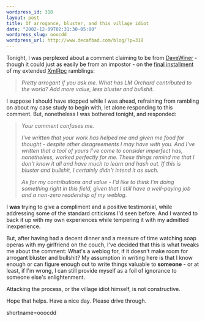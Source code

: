 ```yaml
--- 
wordpress_id: 318
layout: post
title: Of arrogance, bluster, and this village idiot
date: "2002-12-09T02:31:30-05:00"
wordpress_slug: ooocdd
wordpress_url: http://www.decafbad.com/blog/?p=318
---
```

<p>Tonight, I was perplexed about a comment claiming to be from <a href="http://www.decafbad.com/twiki/bin/view/Main/DaveWiner">DaveWiner</a> - though it could just as easily be from an impostor - on the <a href="http://www.decafbad.com/news_archives/000342.phtml">final installment</a> of my extended <a href="http://www.decafbad.com/twiki/bin/view/Main/XmlRpc">XmlRpc</a> ramblings:<blockquote><i>Pretty arrogant if you ask me. What has LM Orchard contributed to the world? Add more value, less bluster and bullshit.</i></blockquote>I suppose I should have stopped while I was ahead, refraining from rambling on about my case study to begin with, let alone responding to this comment.  But, nonetheless I was bothered tonight, and responded:<blockquote><i>Your comment confuses me.</p>
<p>I've written that your work has helped me and given me food for thought - despite other disagreements I may have with you. And I've written that a tool of yours I've come to consider imperfect has, nonetheless, worked perfectly for me. These things remind me that I don't know it all and have much to learn and hash out. If this is bluster and bullshit, I certainly didn't intend it as such.</p>
<p>As for my contributions and value - I'd like to think I'm doing something right in this field, given that I still have a well-paying job and a non-zero readership of my weblog.</i></blockquote>I <strong>was</strong> trying to give a compliment and a positive testimonial, while addressing some of the standard criticisms I'd seen before.  And I wanted to back it up with my own experiences while tempering it with my admitted inexperience.</p>
<p>But, after having had a decent dinner and a measure of time watching soap operas with my girlfriend on the couch, I've decided that this is what tweaks me about the comment:  What's a weblog for, if it doesn't make room for arrogant bluster and bullshit?  My assumption in writing here is that I know enough or can figure enough out to write things valuable to <strong>someone</strong> - or at least, if I'm wrong, I can still provide myself as a foil of ignorance to someone else's enlightenment.  </p>
<p>Attacking the process, or the village idiot himself, is not constructive.</p>
<p>Hope that helps.  Have a nice day.  Please drive through.</p>
<!--more-->
shortname=ooocdd
